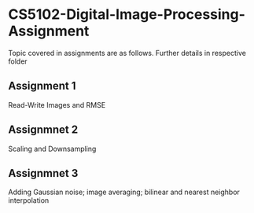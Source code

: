 # CS5102-Digital-Image-Processing-Assignment

Topic covered in assignments are as follows. Further details in respective folder

## Assignment 1

Read-Write Images and RMSE

## Assignmnet 2

Scaling and Downsampling

## Assignmnet 3

Adding Gaussian noise; image averaging; bilinear and nearest neighbor interpolation


